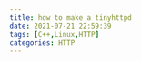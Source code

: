 ```yaml
---
title: how to make a tinyhttpd
date: 2021-07-21 22:59:39
tags: [C++,Linux,HTTP]
categories: HTTP
---
```

